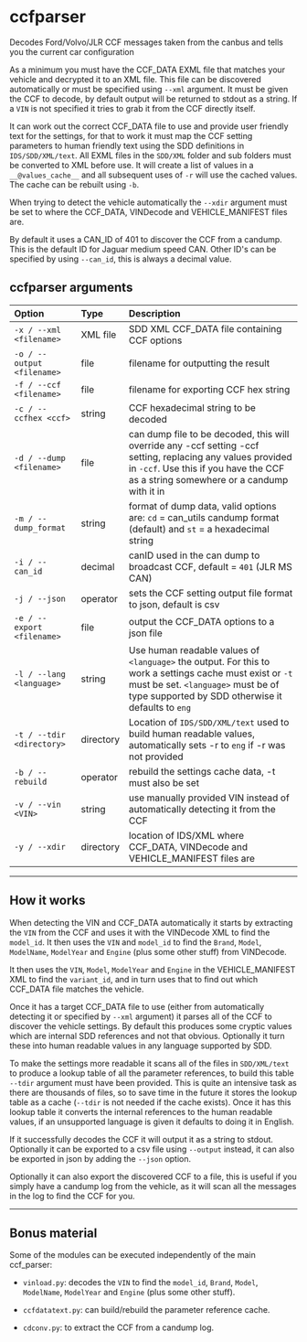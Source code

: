 # ccfparser

Decodes Ford/Volvo/JLR CCF messages taken from the canbus and tells you the current car configuration

As a minimum you must have the CCF_DATA EXML file that matches your vehicle and decrypted it to an XML file. This file can be discovered automatically or must be specified using `--xml` argument. It must be given the CCF to decode, by default output will be returned to stdout as a string. If a `VIN` is not specified it tries to grab it from the CCF directly itself.

It can work out the correct CCF_DATA file to use and provide user friendly text for the settings, for that to work it must map the CCF setting parameters to human friendly text using the SDD definitions in `IDS/SDD/XML/text`. All EXML files in the `SDD/XML` folder and sub folders must be converted to XML before use. It will create a list of values in a `__@values_cache__` and all subsequent uses of `-r` will use the cached values. The cache can be rebuilt using `-b`.

When trying to detect the vehicle automatically the `--xdir` argument must be set to where the CCF_DATA, VINDecode and VEHICLE_MANIFEST files are.

By default it uses a CAN_ID of 401 to discover the CCF from a candump. This is the default ID for Jaguar medium speed CAN. Other ID's can be specified by using `--can_id`, this is always a decimal value. 

## ccfparser arguments

| Option | Type | Description |
|:------|:-----|:------------|
|`-x / --xml <filename>`|XML file|SDD XML CCF_DATA file containing CCF options|
|`-o / --output <filename>`|file|filename for outputting the result|
|`-f / --ccf <filename>`|file|filename for exporting CCF hex string|
|`-c / --ccfhex <ccf>`|string|CCF hexadecimal string to be decoded|
|`-d / --dump <filename>`|file|can dump file to be decoded, this will override any -ccf setting -ccf setting, replacing any values provided in `-ccf`. Use this if you have the CCF as a string somewhere or a candump with it in|
|`-m / --dump_format`|string|format of dump data, valid options are: `cd` = can_utils candump format (default) and `st` = a hexadecimal string|
|`-i / --can_id`|decimal|canID used in the can dump to broadcast CCF, default = `401` (JLR MS CAN)|
|`-j / --json`|operator|sets the CCF setting output file format to json, default is csv|
|`-e / --export <filename>`|file|output the CCF_DATA options to a json file|
|`-l / --lang <language>`|string|Use human readable values of `<language>` the output. For this to work a settings cache must exist or `-t` must be set. `<language>` must be of type supported by SDD otherwise it defaults to `eng`|
|`-t / --tdir <directory>`|directory|Location of `IDS/SDD/XML/text` used to build human readable values, automatically sets -r to `eng` if -r was not provided|
|`-b / --rebuild`|operator|rebuild the settings cache data, -t must also be set|
|`-v / --vin <VIN>`|string|use manually provided VIN instead of automatically detecting it from the CCF|
|`-y / --xdir`|directory|location of IDS/XML where CCF_DATA, VINDecode and VEHICLE_MANIFEST files are|

---

## How it works

When detecting the VIN and CCF_DATA automatically it starts by extracting the `VIN` from the CCF and uses it with the VINDecode XML to find the `model_id`. It then uses the `VIN` and `model_id` to find the `Brand`, `Model`, `ModelName`, `ModelYear` and `Engine` (plus some other stuff) from VINDecode.

It then uses the `VIN`, `Model`, `ModelYear` and `Engine` in the VEHICLE_MANIFEST XML to find the `variant_id`, and in turn uses that to find out which CCF_DATA file matches the vehicle.

Once it has a target CCF_DATA file to use (either from automatically detecting it or specified by `--xml` argument) it parses all of the CCF to discover the vehicle settings. By default this produces some cryptic values which are internal SDD references and not that obvious. Optionally it turn these into human readable values in any language supported by SDD.

To make the settings more readable it scans all of the files in `SDD/XML/text` to produce a lookup table of all the parameter references, to build this table `--tdir` argument must have been provided. This is quite an intensive task as there are thousands of files, so to save time in the future it stores the lookup table as a cache (`--tdir` is not needed if the cache exists).  Once it has this lookup table it converts the internal references to the human readable values, if an unsupported language is given it defaults to doing it in English.

If it successfully decodes the CCF it will output it as a string to stdout. Optionally it can be exported to a csv file using `--output` instead, it can also be exported in json by adding the `--json` option.

Optionally it can also export the discovered CCF to a file, this is useful if you simply have a candump log from the vehicle, as it will scan all the messages in the log to find the CCF for you.

---

## Bonus material

Some of the modules can be executed independently of the main ccf_parser:

* `vinload.py`: decodes the `VIN` to find the `model_id`, `Brand`, `Model`, `ModelName`, `ModelYear` and `Engine` (plus some other stuff).

* `ccfdatatext.py`: can build/rebuild the parameter reference cache.

* `cdconv.py`: to extract the CCF from a candump log.
